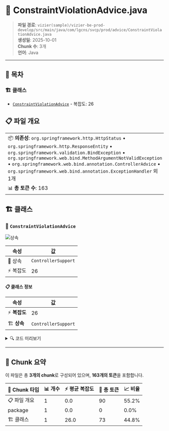 # 📄 ConstraintViolationAdvice.java

> **파일 경로**: `vizier(sample)/vizier-be-prod-develop/src/main/java/com/lgcns/svcp/prod/advice/ConstraintViolationAdvice.java`  
> **생성일**: 2025-10-01  
> **Chunk 수**: 3개  
> **언어**: Java
---

## 📑 목차

### 🏗️ 클래스
- [`ConstraintViolationAdvice`](#class-constraintviolationadvice) - 복잡도: 26

## 📋 파일 개요

| | |
|--|--|
| 📦 **의존성**: `org.springframework.http.HttpStatus` • `org.springframework.http.ResponseEntity` • `org.springframework.validation.BindException` • `org.springframework.web.bind.MethodArgumentNotValidException` • `org.springframework.web.bind.annotation.ControllerAdvice` • `org.springframework.web.bind.annotation.ExceptionHandler` 외 1개 | ⚡ **총 복잡도**: 26 |
| 📊 **총 토큰 수**: 163 |  |



## 🏗️ 클래스

### <a id="class-constraintviolationadvice"></a>🎯 `ConstraintViolationAdvice`

![상속](https://img.shields.io/badge/상속-1개-blue)

| 속성 | 값 |
|------|----|
| 🧬 상속 | `ControllerSupport` |
| ⚡ 복잡도 | 26 |



#### 📋 클래스 정보

| 속성 | 값 |
|------|----|
| ⚡ **복잡도** | 26 || 📍 **라인 범위** | 13-13 |
| 🏗️ **상속** | `ControllerSupport` || 🏷️ **태그** | `class, java` |

<details>
<summary>🔍 코드 미리보기</summary>

```java
public class ConstraintViolationAdvice extends ControllerSupport {
	
	@ExceptionHandler(MethodArgumentNotValidException.class)
	public ResponseEntity<?> handleNotValidException(MethodArgumentNotValidException ex) {
		ErrorResponseBody body = new ErrorResponseBody();
		body.setErrorMsg("Error constraint violation exception");
		body.setErrorDetail(getExceptionMessage(ex));
		body.setErrorStack(getErrorStack(ex));
		return new ResponseEntity<>(body, HttpStatus.BAD_REQUEST);
	}
    
    @ExceptionHandler(ConstraintViolationException.class)
    public ResponseEntity<?> handleConstraintViolationException(ConstraintViolationException ex) {
		ErrorResponseBody body = new ErrorResponseBody();
		body.setErrorMsg("Error constraint violation exception");
		body.setErrorDetail(getExceptionMessage(ex))...
```

**Chunk 정보**
- 🆔 **ID**: `f9c188f13b4d`
- 📍 **라인**: 13-13
- 📊 **토큰**: 73
- 🏷️ **태그**: `class, java`

</details>

---





## 🧩 Chunk 요약

이 파일은 총 **3개의 chunk**로 구성되어 있으며, **163개의 토큰**을 포함합니다.

| 🧩 Chunk 타입 | 📊 개수 | ⚡ 평균 복잡도 | 📝 총 토큰 | 📈 비율 |
|---------------|--------|-------------|----------|--------|
| 📋 파일 개요 | 1 | 0.0 | 90 | 55.2% |
| package | 1 | 0.0 | 0 | 0.0% |
| 🏗️ 클래스 | 1 | 26.0 | 73 | 44.8% |

